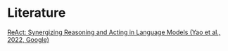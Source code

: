 # Literature

[ReAct: Synergizing Reasoning and Acting in Language Models (Yao et al., 2022, Google)](https://arxiv.org/abs/2210.03629)

